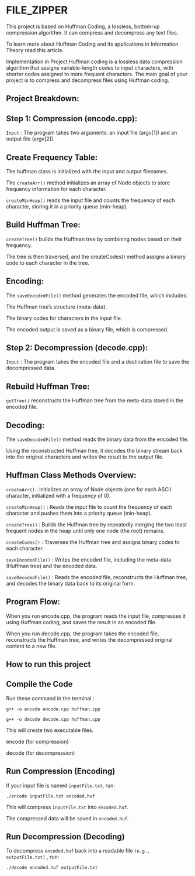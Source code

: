 # FILE_ZIPPER
This project is based on Huffman Coding, a lossless, bottom-up compression algorithm. It can compress and decompress any text files.

To learn more about Huffman Coding and its applications in Information Theory read this article.

Implementation in Project
Huffman coding is a lossless data compression algorithm that assigns variable-length codes to input characters, with shorter codes assigned to more frequent characters. The main goal of your project is to compress and decompress files using Huffman coding.

## Project Breakdown:

## Step 1: Compression (encode.cpp):

`Input` : The program takes two arguments: an input file (argv[1]) and an output file (argv[2]).

## Create Frequency Table:

The huffman class is initialized with the input and output filenames.

The `createArr()` method initializes an array of Node objects to store frequency information for each character.

`createMinHeap()` reads the input file and counts the frequency of each character, storing it in a priority queue (min-heap).

## Build Huffman Tree:

`createTree()` builds the Huffman tree by combining nodes based on their frequency.

The tree is then traversed, and the createCodes() method assigns a binary code to each character in the tree.

## Encoding:

The `saveEncodedFile()` method generates the encoded file, which includes:

The Huffman tree’s structure (meta-data).

The binary codes for characters in the input file.

The encoded output is saved as a binary file, which is compressed.

## Step 2: Decompression (decode.cpp):

`Input` : The program takes the encoded file and a destination file to save the decompressed data.

## Rebuild Huffman Tree:

`getTree()` reconstructs the Huffman tree from the meta-data stored in the encoded file.

## Decoding:

The `saveDecodedFile()` method reads the binary data from the encoded file.

Using the reconstructed Huffman tree, it decodes the binary stream back into the original characters and writes the result to the output file.

## Huffman Class Methods Overview:
`createArr()` : Initializes an array of Node objects (one for each ASCII character, initialized with a frequency of 0).

`createMinHeap()` : Reads the input file to count the frequency of each character and pushes them into a priority queue (min-heap).

`createTree()` : Builds the Huffman tree by repeatedly merging the two least frequent nodes in the heap until only one node (the root) remains.

`createCodes()` : Traverses the Huffman tree and assigns binary codes to each character.

`saveEncodedFile()` : Writes the encoded file, including the meta-data (Huffman tree) and the encoded data.

`saveDecodedFile()` : Reads the encoded file, reconstructs the Huffman tree, and decodes the binary data back to its original form.


## Program Flow:

When you run encode.cpp, the program reads the input file, compresses it using Huffman coding, and saves the result in an encoded file.

When you run decode.cpp, the program takes the encoded file, reconstructs the Huffman tree, and writes the decompressed original content to a new file.



## How to run this project

## Compile the Code

Run these command in the terminal :

`g++ -o encode encode.cpp huffman.cpp`

`g++ -o decode decode.cpp huffman.cpp`

This will create two executable files.

encode (for compression)

decode (for decompression)

## Run Compression (Encoding)

If your input file is named `inputFile.txt`, run:

`./encode inputFile.txt encoded.huf`

This will compress `inputFile.txt` into `encoded.huf`.

The compressed data will be saved in `encoded.huf`.

## Run Decompression (Decoding)

To decompress `encoded.huf` back into a readable file `(e.g., outputFile.txt)` , run:

`./decode encoded.huf outputFile.txt`

